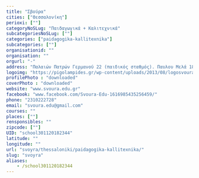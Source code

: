 ```yaml
---
title: "Σβούρα"
cities: ["Θεσσαλονίκη"]
perioxi: [""]
categoryNoSLug: "Παιδαγωγικά + Καλιτεχνικά"
subcategoriesNoSLug: [""]
categories: ["paidagogika-kallitexnika"]
subcategories: [""]
organisationid: ""
organisation: ""
orgurl: "-"
address: "Παλαιών Πατρών Γερμανού 22 (παιδικός σταθμός). Παυλου Μελά 18 ( Εργαστήρια για παιδιά δημοτικού), 54622 Thessaloníki"
logoimg: "https://pigolampides.gr/wp-content/uploads/2013/08/logosvoura.jpg"
profilePhoto : "downloaded"
coverPhoto : "downloaded"
website: "www.svoura.edu.gr"
facebook: "www.facebook.com/Svoura-Edu-1616985435256459/"
phone: "2310222728"
email: "svoura.edu@gmail.com"
courses: ""
places: [""]
rensponsibles: ""
zipcode: [""]
UID: "school301120182344"
latitude: ""
longitude: ""
url: "svoyra/thessaloniki/paidagogika-kallitexnika/"
slug: "svoyra"
aliases:
    - /school301120182344
---
```





